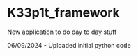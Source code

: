 # K33p1t_framework
New application to do day to day stuff


06/09/2024 - Uploaded initial python code
